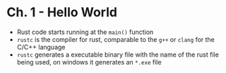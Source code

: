 # Ch. 1 - Hello World

- Rust code starts running at the `main()` function
- `rustc` is the compiler for rust, comparable to the `g++` or `clang` for the C/C++ language
- `rustc` generates a executable binary file with the name of the rust file being used, on windows it generates an `*.exe` file
